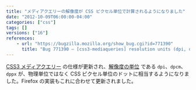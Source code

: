 ```yaml
---
title: "メディアクエリーの解像度が CSS ピクセル単位で計算されるようになりました"
date: "2012-10-09T06:00:00-04:00"
categories: ["css"]
tags: []
versions: ["16"]
references:
    - url: "https://bugzilla.mozilla.org/show_bug.cgi?id=771390"
      title: "Bug 771390 – [css3-mediaqueries] resolution units (dpi, dpcm, dppx) should be dots per CSS inch/centimeter/pixel, not per physical in/cm/px"
---
```

[CSS3 メディアクエリー](https://developer.mozilla.org/docs/Web/CSS/Media_Queries) の仕様が更新され、[解像度の単位](https://developer.mozilla.org/docs/Web/CSS/resolution) である `dpi`、`dpcm`、`dppx` が、物理単位ではなく CSS ピクセル単位のドットに相当するようになりました。Firefox の実装もこれに合わせて更新されました。
